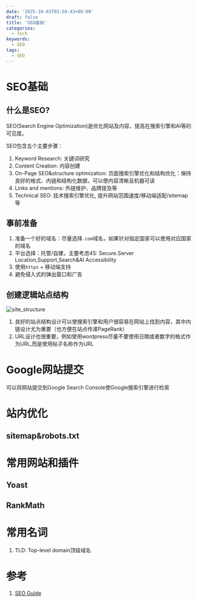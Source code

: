 ```yaml
---
date: '2025-10-03T03:50:43+08:00'
draft: false
title: 'SEO基础'
categories:
  - tech
keywords:
  - SEO
tags:
  - SEO
---
```


# SEO基础

## 什么是SEO?

SEO(Search Engine Optimization)是优化网站及内容，提高在搜索引擎和AI等的可见度。

SEO包含五个主要步骤：

1. Keyword Research: 关键词研究
2. Content Creation: 内容创建
3. On-Page SEO&structure optimization: 页面搜索引擎优化和结构优化：保持良好的格式、内链和结构化数据，可以使内容清晰且机器可读
4. Links and mentions: 外链维护、品牌提及等
5. Technical SEO: 技术搜索引擎优化, 提升网站范围速度/移动端适配/sitemap等

## 事前准备

1. 准备一个好的域名：尽量选择`.com`域名，如果针对指定国家可以使用对应国家的域名
2. 平台选择：托管/自建，主要考虑4S: Secure.Server Location,Support,Search&AI Accessibility
3. 使用`https` + 移动端支持
4. 避免侵入式的弹出窗口和广告

## 创建逻辑站点结构

![site_structure](/images/tech/website_structure.png)

1. 良好的站点结构设计可以使搜索引擎和用户很容易在网站上找到内容，其中内链设计尤为重要（也方便在站点传递PageRank）
2. URL设计也很重要，例如使用wordpress尽量不要使用日期或者数字的格式作为URL,而是使用帖子名称作为URL

# Google网站提交

可以将网站提交到Google Search Console使Google搜索引擎进行检索

# 站内优化

## sitemap&robots.txt

# 常用网站和插件

## Yoast

## RankMath

# 常用名词

1. TLD: Top-level domain顶级域名

# 参考

1. [SEO Guide](https://ahrefs.com/blog/seo-basics/)
